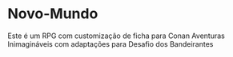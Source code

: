 # Novo-Mundo
Este é um RPG com customização de ficha para Conan Aventuras Inimagináveis com adaptações para Desafio dos Bandeirantes
